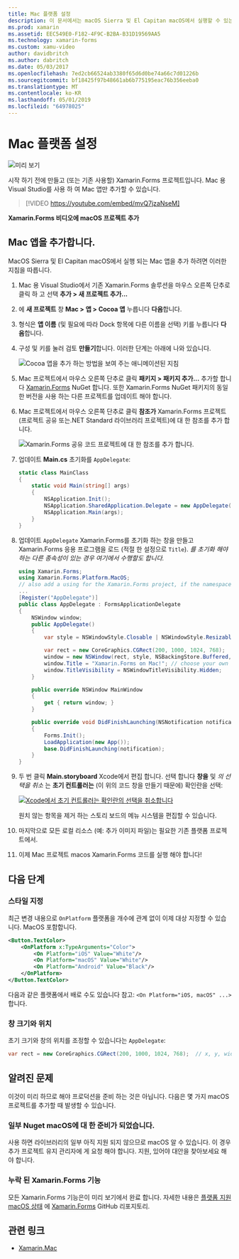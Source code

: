 ```yaml
---
title: Mac 플랫폼 설정
description: 이 문서에서는 macOS Sierra 및 El Capitan macOS에서 실행할 수 있는 앱을 생성 하는 Xamarin.Forms 프로젝트 Mac 프로젝트를 추가 하는 방법에 설명 합니다.
ms.prod: xamarin
ms.assetid: EEC549E0-F182-4F9C-B2BA-B31D19569AA5
ms.technology: xamarin-forms
ms.custom: xamu-video
author: davidbritch
ms.author: dabritch
ms.date: 05/03/2017
ms.openlocfilehash: 7ed2cb66524ab3380f65d6d0be74a66c7d01226b
ms.sourcegitcommit: bf18425f97b48661ab6b775195eac76b356eeba0
ms.translationtype: MT
ms.contentlocale: ko-KR
ms.lasthandoff: 05/01/2019
ms.locfileid: "64978025"
---
```

# <a name="mac-platform-setup"></a>Mac 플랫폼 설정

![미리 보기](~/media/shared/preview.png)

시작 하기 전에 만들고 (또는 기존 사용할) Xamarin.Forms 프로젝트입니다. Mac 용 Visual Studio를 사용 하 여 Mac 앱만 추가할 수 있습니다.

> [!VIDEO https://youtube.com/embed/mvQ7jzaNseM]

**Xamarin.Forms 비디오에 macOS 프로젝트 추가**

## <a name="adding-a-mac-app"></a>Mac 앱을 추가합니다.

MacOS Sierra 및 El Capitan macOS에서 실행 되는 Mac 앱을 추가 하려면 이러한 지침을 따릅니다.

1. Mac 용 Visual Studio에서 기존 Xamarin.Forms 솔루션을 마우스 오른쪽 단추로 클릭 하 고 선택 **추가 > 새 프로젝트 추가...**

2. 에 **새 프로젝트** 창 **Mac > 앱 > Cocoa 앱** 누릅니다 **다음**합니다.

3. 형식은 **앱 이름** (및 필요에 따라 Dock 항목에 다른 이름을 선택) 키를 누릅니다 **다음**합니다.

4. 구성 및 키를 눌러 검토 **만들기**합니다. 이러한 단계는 아래에 나와 있습니다.

    ![Cocoa 앱을 추가 하는 방법을 보여 주는 애니메이션된 지침](mac-images/add-macos-proj.gif)

5. Mac 프로젝트에서 마우스 오른쪽 단추로 클릭 **패키지 > 패키지 추가...**  추가할 합니다 [Xamarin.Forms](https://www.nuget.org/packages/Xamarin.Forms/) NuGet 합니다. 또한 Xamarin.Forms NuGet 패키지의 동일한 버전을 사용 하는 다른 프로젝트를 업데이트 해야 합니다.

6. Mac 프로젝트에서 마우스 오른쪽 단추로 클릭 **참조가** Xamarin.Forms 프로젝트 (프로젝트 공유 또는.NET Standard 라이브러리 프로젝트)에 대 한 참조를 추가 합니다.

    ![Xamarin.Forms 공유 코드 프로젝트에 대 한 참조를 추가 합니다.](mac-images/references-sml.png)

7. 업데이트 **Main.cs** 초기화를 `AppDelegate`:

    ```csharp
    static class MainClass
    {
        static void Main(string[] args)
        {
            NSApplication.Init();
            NSApplication.SharedApplication.Delegate = new AppDelegate(); // add this line
            NSApplication.Main(args);
        }
    }
    ```

8. 업데이트 `AppDelegate` Xamarin.Forms를 초기화 하는 창을 만들고 Xamarin.Forms 응용 프로그램을 로드 (적절 한 설정으로 `Title`). _를 초기화 해야 하는 다른 종속성이 있는 경우 여기에서 수행할도 합니다._

    ```csharp
    using Xamarin.Forms;
    using Xamarin.Forms.Platform.MacOS;
    // also add a using for the Xamarin.Forms project, if the namespace is different to this file
    ...
    [Register("AppDelegate")]
    public class AppDelegate : FormsApplicationDelegate
    {
        NSWindow window;
        public AppDelegate()
        {
            var style = NSWindowStyle.Closable | NSWindowStyle.Resizable | NSWindowStyle.Titled;

            var rect = new CoreGraphics.CGRect(200, 1000, 1024, 768);
            window = new NSWindow(rect, style, NSBackingStore.Buffered, false);
            window.Title = "Xamarin.Forms on Mac!"; // choose your own Title here
            window.TitleVisibility = NSWindowTitleVisibility.Hidden;
        }

        public override NSWindow MainWindow
        {
            get { return window; }
        }

        public override void DidFinishLaunching(NSNotification notification)
        {
            Forms.Init();
            LoadApplication(new App());
            base.DidFinishLaunching(notification);
        }
    }
    ```

9. 두 번 클릭 **Main.storyboard** Xcode에서 편집 합니다. 선택 합니다 **창을** 및 _의 선택을 취소_ 는 **초기 컨트롤러는** (이 위의 코드 창을 만들기 때문에) 확인란을 선택:

    [![Xcode에서 초기 컨트롤러는 확인란의 선택을 취소합니다](mac-images/xcode-init-controller-sml.png)](mac-images/xcode-init-controller.png#lightbox)

    원치 않는 항목을 제거 하는 스토리 보드의 메뉴 시스템을 편집할 수 있습니다.

10. 마지막으로 모든 로컬 리소스 (예: 추가 이미지 파일)는 필요한 기존 플랫폼 프로젝트에서.

11. 이제 Mac 프로젝트 macos Xamarin.Forms 코드를 실행 해야 합니다!

## <a name="next-steps"></a>다음 단계

### <a name="styling"></a>스타일 지정

최근 변경 내용으로 `OnPlatform` 플랫폼을 개수에 관계 없이 이제 대상 지정할 수 있습니다. MacOS 포함합니다.

```xml
<Button.TextColor>
    <OnPlatform x:TypeArguments="Color">
        <On Platform="iOS" Value="White"/>
        <On Platform="macOS" Value="White"/>
        <On Platform="Android" Value="Black"/>
    </OnPlatform>
</Button.TextColor>
```

다음과 같은 플랫폼에서 배로 수도 있습니다 참고: `<On Platform="iOS, macOS" ...>`합니다.

### <a name="window-size-and-position"></a>창 크기와 위치

초기 크기와 창의 위치를 조정할 수 있습니다는 `AppDelegate`:

```csharp
var rect = new CoreGraphics.CGRect(200, 1000, 1024, 768);  // x, y, width, height
```

## <a name="known-issues"></a>알려진 문제

이것이 미리 하므로 해야 프로덕션을 준비 하는 것은 아닙니다. 다음은 몇 가지 macOS 프로젝트를 추가할 때 발생할 수 있습니다.

### <a name="not-all-nugets-are-ready-for-macos"></a>일부 Nuget macOS에 대 한 준비가 되었습니다.

사용 하면 라이브러리의 일부 아직 지원 되지 않으므로 macOS 알 수 있습니다. 이 경우 추가 프로젝트 유지 관리자에 게 요청 해야 합니다. 지원, 있어야 대안을 찾아보세요 해야 합니다.

### <a name="missing-xamarinforms-features"></a>누락 된 Xamarin.Forms 기능

모든 Xamarin.Forms 기능은이 미리 보기에서 완료 합니다. 자세한 내용은 [플랫폼 지원 macOS 상태](https://github.com/xamarin/Xamarin.Forms/wiki/Platform-Support-macOS-Status) 에 [Xamarin.Forms](https://github.com/xamarin/Xamarin.Forms) GitHub 리포지토리.

## <a name="related-links"></a>관련 링크

- [Xamarin.Mac](~/mac/index.yml)
